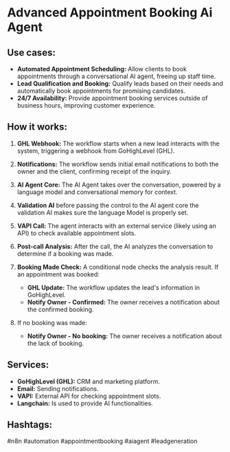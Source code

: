# Advanced Appointment Booking Ai Agent

## Use cases:

*   **Automated Appointment Scheduling:** Allow clients to book appointments through a conversational AI agent, freeing up staff time.
*   **Lead Qualification and Booking:** Qualify leads based on their needs and automatically book appointments for promising candidates.
*   **24/7 Availability:** Provide appointment booking services outside of business hours, improving customer experience.

## How it works:

1.  **GHL Webhook:** The workflow starts when a new lead interacts with the system, triggering a webhook from GoHighLevel (GHL).
2.  **Notifications:** The workflow sends initial email notifications to both the owner and the client, confirming receipt of the inquiry.
3.  **AI Agent Core:** The AI Agent takes over the conversation, powered by a language model and conversational memory for context.
4.  **Validation AI** before passing the control to the AI agent core the validation AI makes sure the language Model is properly set.
5.  **VAPI Call:** The agent interacts with an external service (likely using an API) to check available appointment slots.
6.  **Post-call Analysis:** After the call, the AI analyzes the conversation to determine if a booking was made.
7.  **Booking Made Check:** A conditional node checks the analysis result. If an appointment was booked:
    *   **GHL Update:** The workflow updates the lead's information in GoHighLevel.
    *   **Notify Owner - Confirmed:** The owner receives a notification about the confirmed booking.
8. If no booking was made:

    *   **Notify Owner - No booking:** The owner receives a notification about the lack of booking.

## Services:

*   **GoHighLevel (GHL):** CRM and marketing platform.
*   **Email:** Sending notifications.
*   **VAPI:** External API for checking appointment slots.
*   **Langchain:** Is used to provide AI functionalities.

## Hashtags:

#n8n #automation #appointmentbooking #aiagent #leadgeneration
